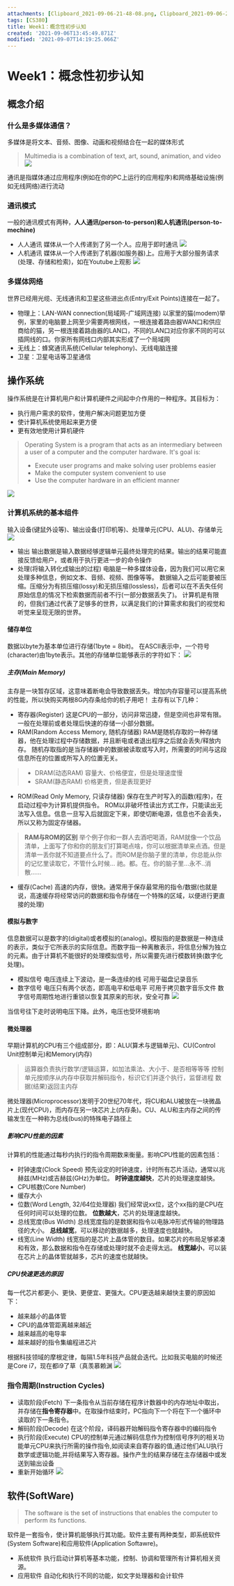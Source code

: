 ```yaml
---
attachments: [Clipboard_2021-09-06-21-48-08.png, Clipboard_2021-09-06-21-55-14.png, Clipboard_2021-09-06-21-56-48.png, Clipboard_2021-09-07-11-07-39.png, Clipboard_2021-09-07-11-08-57.png, Clipboard_2021-09-07-16-06-05.png, Clipboard_2021-09-07-16-06-09.png, Clipboard_2021-09-07-16-14-45.png, Clipboard_2021-09-07-21-31-03.png, Clipboard_2021-09-07-22-10-14.png]
tags: [CS380]
title: Week1：概念性初步认知
created: '2021-09-06T13:45:49.871Z'
modified: '2021-09-07T14:19:25.066Z'
---
```


# Week1：概念性初步认知
## 概念介绍
### 什么是多媒体通信？
多媒体是将文本、音频、图像、动画和视频结合在一起的媒体形式
> Multimedia is a combination of text, art, sound, animation, and video
![](@attachment/Clipboard_2021-09-06-21-48-08.png)

通讯是指媒体通过应用程序(例如在你的PC上运行的应用程序)和网络基础设施(例如无线网络)进行流动

### 通讯模式
一般的通讯模式有两种，**人人通讯(person-to-person)**和**人机通讯(person-to-mechine)**
- 人人通讯
媒体从一个人传递到了另一个人。应用于即时通讯
![](@attachment/Clipboard_2021-09-06-21-55-14.png)
- 人机通讯
媒体从一个人传递到了机器(如服务器)上。应用于大部分服务请求(处理、存储和检索)，如在Youtube上观影
![](@attachment/Clipboard_2021-09-06-21-56-48.png)

### 多媒体网络
世界已经用光缆、无线通讯和卫星这些进出点(Entry/Exit Points)连接在一起了。
- 物理上：LAN-WAN connection(局域网-广域网连接)
以家里的猫(modem)举例，家里的电脑要上网至少需要两根网线，一根连接着路由器WAN口和供应商给的猫，另一根连接着路由器的LAN口，不同的LAN口对应你家不同的可以插网线的口。你家所有网线口内部其实形成了一个局域网
- 无线上：蜂窝通讯系统(Cellular telephony)、无线电脑连接
- 卫星：卫星电话等卫星通信

## 操作系统
操作系统是在计算机用户和计算机硬件之间起中介作用的一种程序。其目标为：
- 执行用户需求的软件，使用户解决问题更加方便
- 使计算机系统使用起来更方便
- 更有效地使用计算机硬件
> Operating System is a program that acts as an intermediary between a user of a computer and the computer hardware. It's goal is:
>- Execute user programs and make solving user problems easier
>- Make the computer system convenient to use
>- Use the computer hardware in an efficient manner

![](@attachment/Clipboard_2021-09-07-11-07-39.png)

### 计算机系统的基本组件
输入设备(键鼠外设等)、输出设备(打印机等)、处理单元(CPU、ALU)、存储单元
![](@attachment/Clipboard_2021-09-07-11-08-57.png)
- 输出
输出数据是输入数据经够逻辑单元最终处理完的结果。输出的结果可能直接反馈给用户，或者用于执行更进一步的命令操作
- 处理(将输入转化成输出的过程)
电脑是一种多媒体设备，因为我们可以用它来处理多种信息，例如文本、音频、视频、图像等等。
数据输入之后可能要被压缩。压缩分为有损压缩(lossy)和无损压缩(lossless)，后者可以在不丢失任何原始信息的情况下检索数据而前者不行(一部分数据丢失了)。
计算机是有限的，但我们通过代表了足够多的世界，以满足我们的计算需求和我们的视觉和听觉来呈现无限的世界。
#### 储存单位
数据以byte为基本单位进行存储(1byte = 8bit)。
在ASCII表示中，一个符号(character)由1byte表示。其他的存储单位能够表示的字符如下：
![](@attachment/Clipboard_2021-09-07-16-14-45.png)
##### 主存(Main Memory)
主存是一块暂存区域，这意味着断电会导致数据丢失。增加内存容量可以提高系统的性能，所以快购买两根8G内存条给你的机子用吧！
主存有以下几种：
- 寄存器(Register)
这是CPU的一部分，访问非常迅捷，但是空间也非常有限。一般在处理前或者处理后快速的存储一小部分数据。
- RAM(Random Access Memory, 随机存储器)
RAM是随机存取的一种存储器，他在处理过程中存储数据，并且断电或者退出程序之后就会丢失/释放内存。
随机存取指的是当存储器中的数据被读取或写入时，所需要的时间与这段信息所在的位置或所写入的位置无关。
>- DRAM(动态RAM)
容量大、价格便宜，但是处理速度慢
>- SRAM(静态RAM)
价格更贵，但是表现更好
- ROM(Read Only Memory, 只读存储器)
保存在生产时写入的函数(程序)，在启动过程中为计算机提供指令。
ROM以非破坏性读出方式工作，只能读出无法写入信息。信息一旦写入后就固定下来，即使切断电源，信息也不会丢失，所以又称为固定存储器。
> **RAM与ROM的区别**
举个例子你和一群人去酒吧喝酒，RAM就像一个饮品清单，上面写了你和你的朋友们打算喝点啥，你可以根据清单来点酒。但是清单一丢你就不知道要点什么了。而ROM是你脑子里的清单，你总能从你的记忆里读取它，不管什么时候...
祂。都。在。你的脑子里...永不..消散......
- 缓存(Cache)
高速的内存，很快。通常用于保存最常用的指令/数据(也就是说，高速缓存将经常访问的数据和指令存储在一个特殊的区域，以便进行更直接的处理)

#### 模拟与数字
信息数据可以是数字的(digital)或者模拟的(analog)。模拟指的是数据是一种连续的表示，类似于它所表示的实际信息。而数字指一种离散表示，将信息分解为独立的元素。由于计算机不能很好的处理模拟信号，所以需要先进行模数转换(数字化处理)。
- 模拟信号
电压连续上下波动，是一条连续的线
可用于磁盘记录音乐
- 数字信号
电压只有两个状态，即高电平和低电平
可用于拷贝数字音乐文件
数字信号周期性地进行重锁以恢复其原来的形状，安全可靠
![](@attachment/Clipboard_2021-09-07-16-06-09.png)

当信号往下走时说明电压下降。此外，电压也受环境影响

#### 微处理器
早期计算机的CPU有三个组成部分，即：ALU(算术与逻辑单元)、CU(Control Unit控制单元)和Memory(内存)
> 运算器负责执行数学/逻辑运算，如加法乘法、大小于、是否相等等等
控制单元按顺序从内存中获取并解码指令，标识它们并逐个执行，监督进程
数据(结果)返回主内存

微处理器(Microprocessor)发明于20世纪70年代，将CU和ALU被放在一块微晶片上(现代CPU)，而内存在另一块芯片上(内存条)。CU、ALU和主内存之间的传输发生在一种称为总线(bus)的特殊电子路径上

##### 影响CPU性能的因素
计算机的性能通过每秒内执行的指令周期数来衡量。影响CPU性能的因素包括：
- 时钟速度(Clock Speed)
预先设定的时钟速度，计时所有芯片活动，通常以兆赫兹(MHz)或吉赫兹(GHz)为单位。
**时钟速度越快**，芯片的处理速度越快。
- CPU核数(Core Number)
- 缓存大小
- 位数(Word Length, 32/64位处理器)
我们经常说xx位，这个xx指的是CPU在任何时间可以处理的位数。
**位数越大**，芯片的处理速度越快。
- 总线宽度(Bus Width)
总线宽度指的是数据和指令以电脉冲形式传输的物理路径的大小。
**总线越宽**，可以移动的数据越多，处理速度也就越快。
- 线宽(Line Width)
线宽指的是芯片上晶体管的数目。如果芯片的布局足够紧凑和有效，那么数据和指令在存储或处理时就不会走得太远。
**线宽越小**，可以装在芯片上的晶体管就越多，芯片的速度也就越快。

##### CPU快速更迭的原因
每一代芯片都更小、更快、更便宜、更强大。CPU更迭越来越快主要的原因如下：
- 越来越小的晶体管
- CPU的晶体管距离越来越近
- 越来越高的电导率
- 越来越好的指令集编程进芯片

根据科技领域的摩根定律，每隔1.5年科技产品就会迭代。比如我买电脑的时候还是Core i7，现在都i9了草（真羡慕赖渊
![](@attachment/Clipboard_2021-09-07-21-31-03.png)

### 指令周期(Instruction Cycles)
- 读取阶段(Fetch)
下一条指令从当前存储在程序计数器中的内存地址中取出，并存储在**指令寄存器**中。在取操作结束时，PC指向下一个将在下一个循环中读取的下一条指令。
- 解码阶段(Decode)
在这个阶段，译码器开始解码指令寄存器中的编码指令
- 执行阶段(Execute)
CPU的控制单元通过解码信息作为控制信号序列的相关功能单元CPU来执行所需的操作指令,如阅读来自寄存器的值,通过他们ALU执行数学或逻辑功能,并将结果写入寄存器。操作产生的结果存储在主存储器中或发送到输出设备
- 重新开始循环
![](@attachment/Clipboard_2021-09-07-22-10-14.png)

## 软件(SoftWare)
> The software is the set of instructions that enables the computer to perform its functions. 

软件是一套指令，使计算机能够执行其功能。软件主要有两种类型，即系统软件(System Software)和应用软件(Application Softawre)。
- 系统软件
执行启动计算机等基本功能，控制、协调和管理所有计算机相关资源。
- 应用软件
自动化和执行不同的功能，如文字处理器和会计软件












